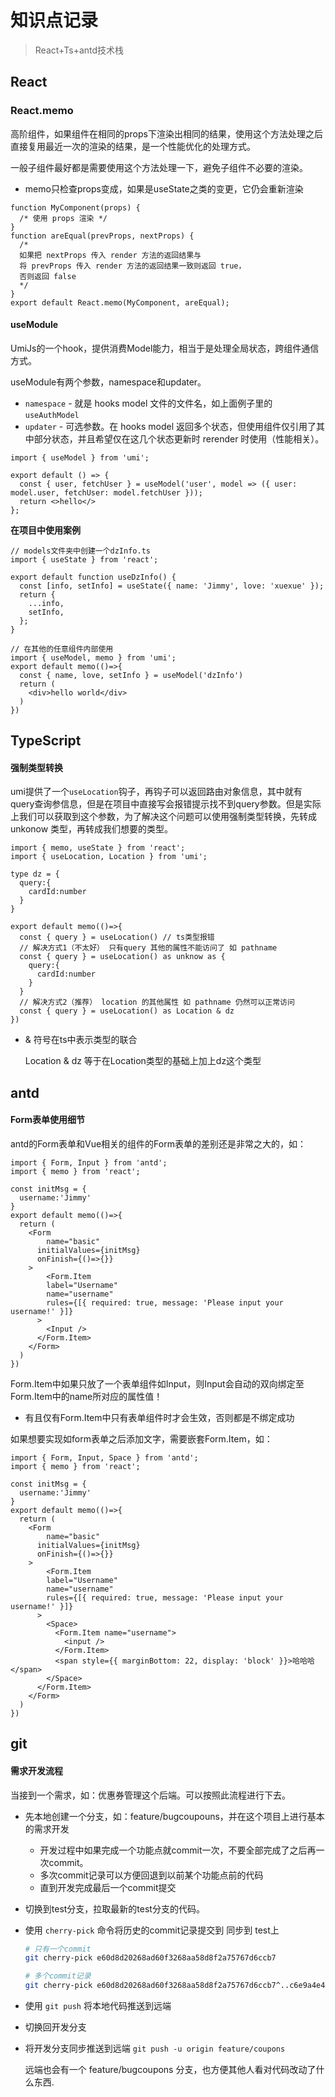 # 知识点记录

> React+Ts+antd技术栈

## React

### React.memo

高阶组件，如果组件在相同的props下渲染出相同的结果，使用这个方法处理之后直接复用最近一次的渲染的结果，是一个性能优化的处理方式。

一般子组件最好都是需要使用这个方法处理一下，避免子组件不必要的渲染。

- memo只检查props变成，如果是useState之类的变更，它仍会重新渲染

~~~react
function MyComponent(props) {
  /* 使用 props 渲染 */
}
function areEqual(prevProps, nextProps) {
  /*
  如果把 nextProps 传入 render 方法的返回结果与
  将 prevProps 传入 render 方法的返回结果一致则返回 true，
  否则返回 false
  */
}
export default React.memo(MyComponent, areEqual);
~~~

#### useModule

UmiJs的一个hook，提供消费Model能力，相当于是处理全局状态，跨组件通信方式。

useModule有两个参数，namespace和updater。

- `namespace` - 就是 hooks model 文件的文件名，如上面例子里的 `useAuthModel`
- `updater` - 可选参数。在 hooks model 返回多个状态，但使用组件仅引用了其中部分状态，并且希望仅在这几个状态更新时 rerender 时使用（性能相关）。

~~~react
import { useModel } from 'umi';

export default () => {
  const { user, fetchUser } = useModel('user', model => ({ user: model.user, fetchUser: model.fetchUser }));
  return <>hello</>
};
~~~

**在项目中使用案例**

~~~react
// models文件夹中创建一个dzInfo.ts
import { useState } from 'react';

export default function useDzInfo() {
  const [info, setInfo] = useState({ name: 'Jimmy', love: 'xuexue' });
  return {
    ...info,
    setInfo,
  };
}

// 在其他的任意组件内部使用
import { useModel, memo } from 'umi';
export default memo(()=>{
  const { name, love, setInfo } = useModel('dzInfo')
  return (
    <div>hello world</div>
  )
})
~~~

## TypeScript

#### 强制类型转换

umi提供了一个`useLocation`钩子，再钩子可以返回路由对象信息，其中就有query查询参信息，但是在项目中直接写会报错提示找不到query参数。但是实际上我们可以获取到这个参数，为了解决这个问题可以使用强制类型转换，先转成 unkonow 类型，再转成我们想要的类型。

```react
import { memo, useState } from 'react';
import { useLocation, Location } from 'umi';

type dz = {
  query:{
    cardId:number
  }
}

export default memo(()=>{
  const { query } = useLocation() // ts类型报错
  // 解决方式1（不太好） 只有query 其他的属性不能访问了 如 pathname
  const { query } = useLocation() as unknow as {
    query:{
      cardId:number
    }
  }
  // 解决方式2（推荐） location 的其他属性 如 pathname 仍然可以正常访问
  const { query } = useLocation() as Location & dz
})
```

- & 符号在ts中表示类型的联合

  Location & dz 等于在Location类型的基础上加上dz这个类型

## antd

#### Form表单使用细节

antd的Form表单和Vue相关的组件的Form表单的差别还是非常之大的，如：

~~~react
import { Form, Input } from 'antd';
import { memo } from 'react';

const initMsg = {
  username:'Jimmy'
}
export default memo(()=>{
  return (
    <Form
    	name="basic"
      initialValues={initMsg}
      onFinish={()=>{}}
    >
    	<Form.Item
        label="Username"
        name="username"
        rules={[{ required: true, message: 'Please input your username!' }]}
      >
        <Input />
      </Form.Item>
    </Form>
  )
})
~~~

Form.Item中如果只放了一个表单组件如Input，则Input会自动的双向绑定至Form.Item中的name所对应的属性值！

- 有且仅有Form.Item中只有表单组件时才会生效，否则都是不绑定成功

如果想要实现如form表单之后添加文字，需要嵌套Form.Item，如：

~~~react
import { Form, Input, Space } from 'antd';
import { memo } from 'react';

const initMsg = {
  username:'Jimmy'
}
export default memo(()=>{
  return (
    <Form
    	name="basic"
      initialValues={initMsg}
      onFinish={()=>{}}
    >
    	<Form.Item
        label="Username"
        name="username"
        rules={[{ required: true, message: 'Please input your username!' }]}
      >
        <Space>
          <Form.Item name="username">
            <input />
          </Form.Item>
          <span style={{ marginBottom: 22, display: 'block' }}>哈哈哈</span>
        </Space>
      </Form.Item>
    </Form>
  )
})
~~~

## git

#### 需求开发流程

当接到一个需求，如：优惠券管理这个后端。可以按照此流程进行下去。

- 先本地创建一个分支，如：feature/bugcoupouns，并在这个项目上进行基本的需求开发

  - 开发过程中如果完成一个功能点就commit一次，不要全部完成了之后再一次commit。
  - 多次commit记录可以方便回退到以前某个功能点前的代码
  - 直到开发完成最后一个commit提交

- 切换到test分支，拉取最新的test分支的代码。

- 使用 `cherry-pick` 命令将历史的commit记录提交到 同步到 test上

  ```sh
  # 只有一个commit
  git cherry-pick e60d8d20268ad60f3268aa58d8f2a75767d6ccb7
  
  # 多个commit记录
  git cherry-pick e60d8d20268ad60f3268aa58d8f2a75767d6ccb7^..c6e9a4e4bb80dac7bffa5c084fa86b25b6bbc332
  ```

- 使用 `git push` 将本地代码推送到远端

- 切换回开发分支

- 将开发分支同步推送到远端 `git push -u origin feature/coupons`

  远端也会有一个 feature/bugcoupons 分支，也方便其他人看对代码改动了什么东西.

